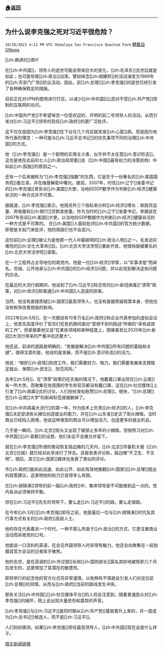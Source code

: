 ###  [:house:返回](README.md)
---


## 为什么说李克强之死对习近平很危险？
`10/28/2023 4:12 PM UTC Himalaya San Francisco Quantum Farm` [轉載自GNews](https://gnews.org/articles/1892679)

*[[zh:路透社]]图片*

在[[zh:中共国]]，领导人的逝世可能会带来巨大的变化，[[zh:毛泽东]]去世后就是如此；也可能导致[[zh:政治]]动荡，譬如悼念[[zh:胡耀邦]]的活动演变为1989年的[[zh:天安门广场]]抗议活动。因此，前[[zh:总理]][[zh:李克强]]的逝世已经引发了各种确保稳定的措施。

目前正在对VPN的使用进行打压，以减少[[zh:中共国]]公民对不受[[zh:共产党]]控制的互联网的访问。

[[zh:中国共产党]]不希望悼念一位受欢迎的、开明的前二号领导人的活动，从而引发对[[zh:习近平]]领导的现任[[zh:政府]]的更广泛批评。

这不仅仅是因为[[zh:李克强]]在下台仅几个月后就突发[[zh:心脏]]病，而是因为他所代表的理念：一种可能与[[zh:习近平总书记]]的优先事项不同的治理[[zh:中共国]]的方式。

他（[[zh:李克强]]）是一个聪明的实用主义者，似乎并不太在意[[zh:意识形态]]。这也是他在此前的七人[[zh:政治局常委]]会（[[zh:中国]]最有权力的决策机构）中如此[[zh:孤独]]的原因之一。

还有一个后来被称为“[[zh:李克强]]指数”的东西，它诞生于一份著名的[[zh:美国国务院]]备忘录，并在维基解密中曝光。据说，2007年，时任[[zh:辽宁]]省委书记的[[zh:李克强]]曾告诉[[zh:美国]]大使，当地的GDP数字作为判断[[zh:经济]]健康状况的一种方式并不可靠。

据报道，[[zh:李克强]]表示。他用另外三个指标来分析[[zh:经济]]增长：铁路货运量、用电量和[[zh:银行]]贷款发放量。作为当时的[[zh:辽宁]]省委书记，李据说在2007年告诉[[zh:美国]]大使，以当地的GDP数据作为判断[[zh:经济]]健康状况的一种方式是不可靠的。
在[[zh:美国]]人面前批评[[zh:中共国]]的官方统计数据，即使是关起门来批评，他的政敌们也不会高兴。

这位前[[zh:总理]]被认为是他那一代人中最聪明的[[zh:政治人物]]之一。毛发动灾难性的[[zh:文化大革命]]后，[[zh:北京大学法学院]]重新开放，他很快就被著名的[[zh:北京大学法学院]]录取。

在一个工程师占主导地位的政党内，他是一位[[zh:经济]]学家，以“实事求是”而闻名，坦诚、公开地承认[[zh:中共国]]的[[zh:经济]]问题，并以此找到解决这些问题的办法。

在最近的大流行病期间，他谈到了[[zh:习近平]]标志性的[[zh:新冠病毒]]“清零”政策，对[[zh:经济]]和普通[[zh:中共国]]人造成的损害。

当然，他没有直接质疑[[zh:国家]]最高领导人，也没有直接质疑政策本身，但他也没有粉饰改善措施的影响。

2022年[[zh:5月]]，在一次据说有10多万名[[zh:政府]]和企业代表参加的虚拟会议上，他首先高度评价了官员们在危机期间面对“意想不到的挑战”所做的“卓有成效的工作”，但紧接着他又说“在某些领域和某种程度上，困难甚至比2020年[[zh:新冠]]大流行带来的严重冲击还要大”。

他还说，前进的道路是明确的，“发展是解决[[zh:中共国]]所有问题的基础和关键”。值得注意的是，他说的是发展，而不是[[zh:意识形态]]的活力。

他说：“做好[[zh:疫情]]防控工作，我们需要财力、物力。我们需要发展来支撑稳定就业、保障[[zh:民生]]、防范风险。”

去年[[zh:5月]]，在“清零”政策仍在实施的情况下，他戴着口罩出现在[[zh:云南]]省一所大学。而聚集在他周围的学生和官员都没有戴口罩。这在[[zh:社交媒体]]上引发了[[zh:病毒]]式的讨论，人们纷纷发帖称赞[[zh:总理]]。很快，“[[zh:总理]]在[[zh:云南]]大学”的新闻标签就被删掉了。

在[[zh:中共病毒大流行]]的第一年，作为技术上负责[[zh:经济]]的人，[[zh:李克强]]决定促进街头摊位创造就业的能力，并在[[zh:山东省]]走访了街头摊贩。当时商业已经陷入困境，他说这种类型的商业可以增加活力，创造更多的就业机会。

几乎是一瞬间，[[zh:北京]]街头又出现了被禁止多年的小摊贩。但按照习对[[zh:中共国]][[zh:首都]]的设想，他们永远不会被允许留下。

就在[[zh:李克强]]所谓的推动恢复路边摊的几天内，[[zh:北京]]市委机关报《[[zh:北京]]日报》就已经对此举进行了抨击。该报发表评论称，路边摊“不卫生、不文明”。随后，其它[[zh:国家]]媒体也发表了类似的评论。

市[[zh:政府]]能如此迅速、如此公开、如此有效地推翻[[zh:国家]][[zh:总理]]提出的政策建议，这表明他的权力已变得多么有限。

在[[zh:胡锦涛]]领导的前一届[[zh:政府]]中，集体领导是不可能做到这一点的。党内各派必须保持平衡。

但在[[zh:习近平]]先生的领导下，要么走[[zh:习近平]]的路，要么走错路。

在今年[[zh:3月]][[zh:李克强]]卸任之前，他是最后一位与[[zh:胡锦涛]]时代及其行事方式有关的[[zh:政府]]高层人士。

他的存在代表着另一个时代，一种不那么热衷于[[zh:政治]]的方式，它更注重商业活动而非政党的口号。

他能说一口流利的英语，在会见外国领导人时非常有魅力。他还会向聚集在一起拍摄其官方会议的记者挥手微笑。

他的去世，是在高调的[[zh:外交部]]长和[[zh:国防部长]]莫名其妙地被免职几个月后发生的，这更增加了其潜在的敏感性。

即将举行的纪念他的官方仪式将非常谨慎，以免稍有不慎就会引发人们对这位前[[zh:总理]]的同情，从而与[[zh:政府]]当前的路线发生冲突。

那些关注[[zh:中共国]][[zh:社交媒体平台]]的人将会注意到，随着普通民众对[[zh:李克强]]的缅怀，网上会出现大量悲伤和震惊的声音。

[[zh:李克强]]与[[zh:习近平]]是同时期从[[zh:共产党]]基层晋升上来的，并一度成为[[zh:总书记]]候选人，而不是[[zh:习近平]]。

人们纷纷猜测，如果[[zh:李克强]]担任最高领导人，[[zh:中共国]]现在会是什么样子。

[相关新闻链接](https://www.bbc.com/news/world-asia-china-67236049)
